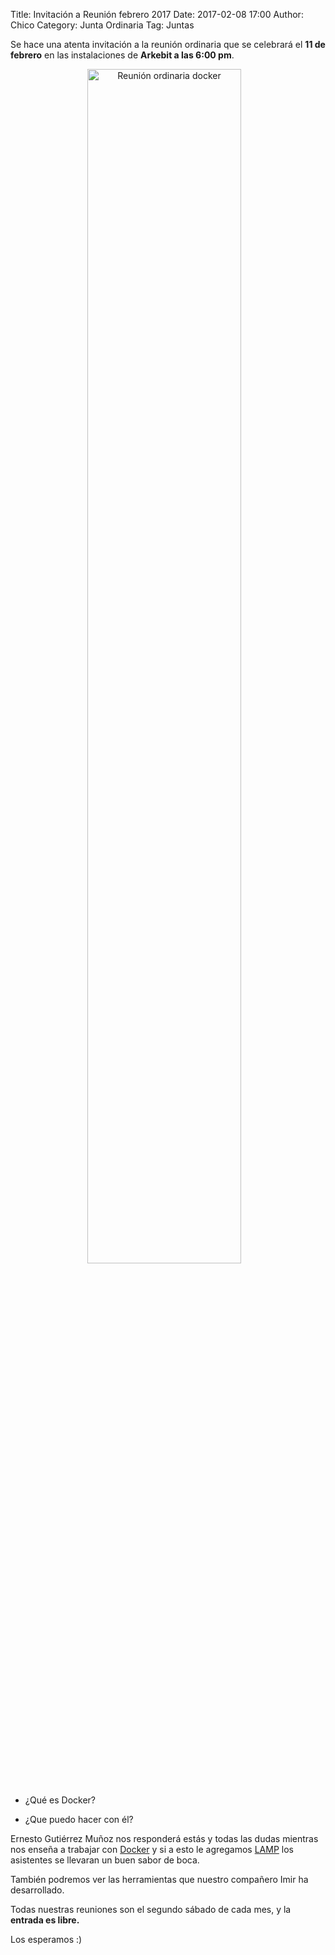 Title: Invitación a Reunión febrero 2017
Date: 2017-02-08 17:00
Author: Chico
Category: Junta Ordinaria
Tag: Juntas

Se hace una atenta invitación a la reunión ordinaria que se celebrará el __11 de febrero__ en las instalaciones de __Arkebit a las 6:00 pm__.

<center>
<a class="img-responsive" href="{attach}2017-02-08-invitacion-reunion-febrero/docker_tux.jpg"><img class="img-responsive" style="width:70%;height:auto;margin-right:12px;" src="{attach}2017-02-08-invitacion-reunion-febrero/docker_tux.jpg" alt="Reunión ordinaria docker" width="325" height="250"></a>
</center>

<!-- break -->

<br />

* ¿Qué es Docker?

* ¿Que puedo hacer con él?

Ernesto Gutiérrez Muñoz nos responderá estás y todas las dudas mientras nos enseña a trabajar con [Docker](https://www.docker.com/) y si a esto le agregamos [LAMP](https://es.wikipedia.org/wiki/LAMP) los asistentes se llevaran un buen sabor de boca.

También podremos ver las herramientas que nuestro compañero Imir ha desarrollado.

Todas nuestras reuniones son el segundo sábado de cada mes, y la __entrada es libre.__

Los esperamos :)
